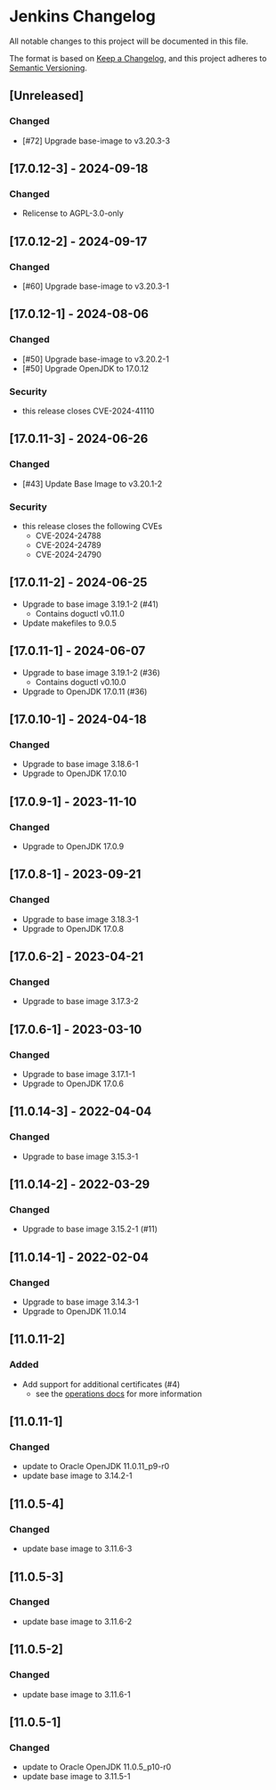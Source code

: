 # Jenkins Changelog
All notable changes to this project will be documented in this file.

The format is based on [Keep a Changelog](https://keepachangelog.com/en/1.0.0/),
and this project adheres to [Semantic Versioning](https://semver.org/spec/v2.0.0.html).

## [Unreleased]
### Changed
- [#72] Upgrade base-image to v3.20.3-3

## [17.0.12-3] - 2024-09-18
### Changed
- Relicense to AGPL-3.0-only

## [17.0.12-2] - 2024-09-17
### Changed
- [#60] Upgrade base-image to v3.20.3-1

## [17.0.12-1] - 2024-08-06
### Changed
- [#50] Upgrade base-image to v3.20.2-1
- [#50] Upgrade OpenJDK to 17.0.12

### Security
- this release closes CVE-2024-41110

## [17.0.11-3] - 2024-06-26
### Changed
- [#43] Update Base Image to v3.20.1-2

### Security
- this release closes the following CVEs
    - CVE-2024-24788
    - CVE-2024-24789
    - CVE-2024-24790

## [17.0.11-2] - 2024-06-25
- Upgrade to base image 3.19.1-2 (#41)
    - Contains doguctl v0.11.0
- Update makefiles to 9.0.5

## [17.0.11-1] - 2024-06-07
- Upgrade to base image 3.19.1-2 (#36)
  - Contains doguctl v0.10.0
- Upgrade to OpenJDK 17.0.11 (#36)

## [17.0.10-1] - 2024-04-18
### Changed
- Upgrade to base image 3.18.6-1
- Upgrade to OpenJDK 17.0.10

## [17.0.9-1] - 2023-11-10
### Changed
- Upgrade to OpenJDK 17.0.9

## [17.0.8-1] - 2023-09-21
### Changed
- Upgrade to base image 3.18.3-1
- Upgrade to OpenJDK 17.0.8

## [17.0.6-2] - 2023-04-21
### Changed
- Upgrade to base image 3.17.3-2

## [17.0.6-1] - 2023-03-10
### Changed
- Upgrade to base image 3.17.1-1
- Upgrade to OpenJDK 17.0.6

## [11.0.14-3] - 2022-04-04
### Changed
- Upgrade to base image 3.15.3-1

## [11.0.14-2] - 2022-03-29
### Changed
- Upgrade to base image 3.15.2-1 (#11)

## [11.0.14-1] - 2022-02-04
### Changed
- Upgrade to base image 3.14.3-1
- Upgrade to OpenJDK 11.0.14

## [11.0.11-2]
### Added
- Add support for additional certificates (#4)
   - see the [operations docs](docs/operations_en.md) for more information

## [11.0.11-1]
### Changed
- update to Oracle OpenJDK 11.0.11_p9-r0
- update base image to 3.14.2-1

## [11.0.5-4]
### Changed
- update base image to 3.11.6-3

## [11.0.5-3]
### Changed
- update base image to 3.11.6-2

## [11.0.5-2]
### Changed
- update base image to 3.11.6-1

## [11.0.5-1]
### Changed
- update to Oracle OpenJDK 11.0.5_p10-r0
- update base image to 3.11.5-1
